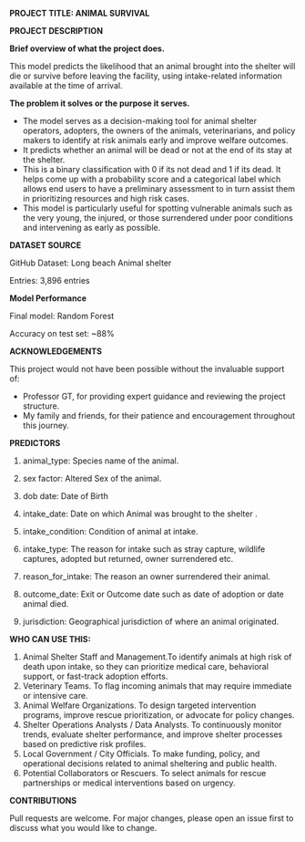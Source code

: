 **PROJECT TITLE:  ANIMAL SURVIVAL**

**PROJECT DESCRIPTION**

**Brief overview of what the project does.**


This model predicts the likelihood that an animal brought into the shelter will die or survive before leaving the facility, using intake-related information available at the time of arrival.

**The problem it solves or the purpose it serves.**


- The model serves as a decision-making tool for animal shelter operators, adopters, the owners of the animals, veterinarians, and policy makers to  identify at risk animals early and improve welfare outcomes. 
- It predicts whether an animal will be dead or not at the end of its stay at the shelter.
- This is a binary classification with 0 if its not dead and 1 if its dead. It helps come up with a probability score and a categorical label which allows end users to have a preliminary assessment to in turn assist them in prioritizing resources and high risk cases.
- This model is particularly useful for spotting vulnerable animals such as the very young, the injured, or those surrendered under poor conditions and intervening as early as possible.

**DATASET SOURCE**


GitHub Dataset: Long beach Animal shelter

Entries: 3,896 entries


**Model Performance**


Final model: Random Forest


Accuracy on test set: ~88%


**ACKNOWLEDGEMENTS**


This project would not have been possible without the invaluable support of:
- Professor GT, for providing expert guidance and reviewing the project structure.
- My family and friends, for their patience and encouragement throughout this journey.

  
**PREDICTORS**


1) animal_type: Species name of the animal. 


2) sex factor: Altered Sex of the animal. 


3) dob date: Date of Birth 


4) intake_date: Date on which Animal was brought to the shelter . 


5) intake_condition: Condition of animal at intake. 


6) intake_type: The reason for intake such as stray capture, wildlife captures, adopted but returned, owner surrendered etc.


7) reason_for_intake: The reason an owner surrendered their animal. 


8) outcome_date: Exit or Outcome date such as date of adoption or date animal died.


9) jurisdiction: Geographical jurisdiction of where an animal originated.

**WHO CAN USE THIS:**

1) Animal Shelter Staff and Management.To identify animals at high risk of death upon intake, so they can prioritize medical care, behavioral support, or fast-track adoption efforts.
2) Veterinary Teams. To flag incoming animals that may require immediate or intensive care.
3) Animal Welfare Organizations. To design targeted intervention programs, improve rescue prioritization, or advocate for policy changes.
4) Shelter Operations Analysts / Data Analysts. To continuously monitor trends, evaluate shelter performance, and improve shelter processes based on predictive risk profiles.
5) Local Government / City Officials. To make funding, policy, and operational decisions related to animal sheltering and public health.
6) Potential Collaborators or Rescuers. To select animals for rescue partnerships or medical interventions based on urgency.


**CONTRIBUTIONS**

Pull requests are welcome. For major changes, please open an issue first to discuss what you would like to change.
